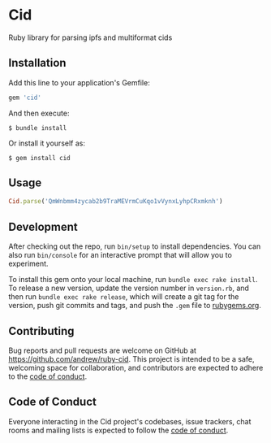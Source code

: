 # Cid

Ruby library for parsing ipfs and multiformat cids

## Installation

Add this line to your application's Gemfile:

```ruby
gem 'cid'
```

And then execute:

    $ bundle install

Or install it yourself as:

    $ gem install cid

## Usage

```ruby
Cid.parse('QmWnbmm4zycab2b9TraMEVrmCuKqo1vVynxLyhpCRxmknh')
```

## Development

After checking out the repo, run `bin/setup` to install dependencies. You can also run `bin/console` for an interactive prompt that will allow you to experiment.

To install this gem onto your local machine, run `bundle exec rake install`. To release a new version, update the version number in `version.rb`, and then run `bundle exec rake release`, which will create a git tag for the version, push git commits and tags, and push the `.gem` file to [rubygems.org](https://rubygems.org).

## Contributing

Bug reports and pull requests are welcome on GitHub at https://github.com/andrew/ruby-cid. This project is intended to be a safe, welcoming space for collaboration, and contributors are expected to adhere to the [code of conduct](https://github.com/andrew/ruby-cid/blob/master/CODE_OF_CONDUCT.md).


## Code of Conduct

Everyone interacting in the Cid project's codebases, issue trackers, chat rooms and mailing lists is expected to follow the [code of conduct](https://github.com/andrew/ruby-cid/blob/master/CODE_OF_CONDUCT.md).
